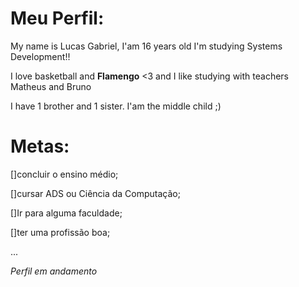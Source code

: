 # Meu Perfil:

My name is Lucas Gabriel, I'am 16 years old
I'm studying Systems Development!!

I love basketball and **Flamengo** <3 and I like studying with teachers Matheus and Bruno

I have 1 brother and 1 sister. I'am the middle child ;)

# Metas:

[]concluir o ensino médio;

[]cursar ADS ou Ciência da Computação;

[]Ir para alguma faculdade;

[]ter uma profissão boa;

...

*Perfil em andamento*